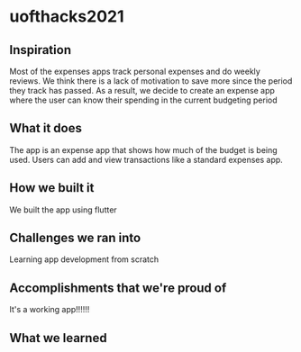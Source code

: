 # uofthacks2021
## Inspiration
Most of the expenses apps track personal expenses and do weekly reviews. We think there is a lack of motivation to save more since the period they track has passed. As a result, we decide to create an expense app where the user can know their spending in the current budgeting period

## What it does
The app is an expense app that shows how much of the budget is being used. Users can add and view transactions like a standard expenses app.

## How we built it
We built the app using flutter

## Challenges we ran into
Learning app development from scratch

## Accomplishments that we're proud of
It's a working app!!!!!!

## What we learned
